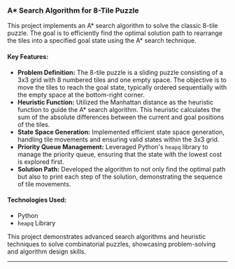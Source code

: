 ### A* Search Algorithm for 8-Tile Puzzle

This project implements an A* search algorithm to solve the classic 8-tile puzzle. The goal is to efficiently find the optimal solution path to rearrange the tiles into a specified goal state using the A* search technique.

#### Key Features:
- **Problem Definition:** The 8-tile puzzle is a sliding puzzle consisting of a 3x3 grid with 8 numbered tiles and one empty space. The objective is to move the tiles to reach the goal state, typically ordered sequentially with the empty space at the bottom-right corner.
- **Heuristic Function:** Utilized the Manhattan distance as the heuristic function to guide the A* search algorithm. This heuristic calculates the sum of the absolute differences between the current and goal positions of the tiles.
- **State Space Generation:** Implemented efficient state space generation, handling tile movements and ensuring valid states within the 3x3 grid.
- **Priority Queue Management:** Leveraged Python's `heapq` library to manage the priority queue, ensuring that the state with the lowest cost is explored first.
- **Solution Path:** Developed the algorithm to not only find the optimal path but also to print each step of the solution, demonstrating the sequence of tile movements.

#### Technologies Used:
- Python
- `heapq` Library

This project demonstrates advanced search algorithms and heuristic techniques to solve combinatorial puzzles, showcasing problem-solving and algorithm design skills.

---

